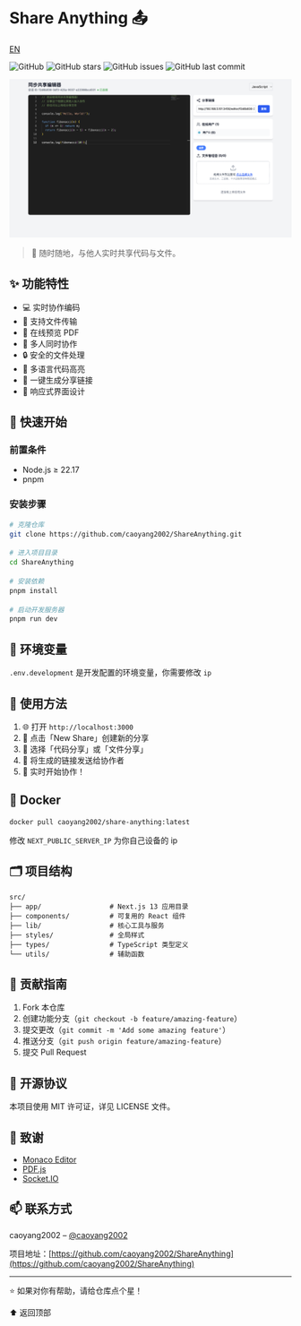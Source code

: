 # Share Anything 📤

[EN](../README.md)

![GitHub](https://img.shields.io/github/license/caoyang2002/ShareAnything)  ![GitHub stars](https://img.shields.io/github/stars/caoyang2002/ShareAnything)  ![GitHub issues](https://img.shields.io/github/issues/caoyang2002/ShareAnything)  ![GitHub last commit](https://img.shields.io/github/last-commit/caoyang2002/ShareAnything)  

![image](./image.png)

> 🚀 随时随地，与他人实时共享代码与文件。

## ✨ 功能特性

- 💻 实时协作编码  
- 📁 支持文件传输  
- 📄 在线预览 PDF  
- 👥 多人同时协作  
- 🔒 安全的文件处理  
- 🎨 多语言代码高亮  
- 🔗 一键生成分享链接  
- 📱 响应式界面设计  

## 🚀 快速开始

### 前置条件

- Node.js ≥ 22.17
- pnpm

### 安装步骤

```bash
# 克隆仓库
git clone https://github.com/caoyang2002/ShareAnything.git

# 进入项目目录
cd ShareAnything

# 安装依赖
pnpm install

# 启动开发服务器
pnpm run dev
```

## 🔧 环境变量

`.env.development` 是开发配置的环境变量，你需要修改 `ip`



## 📖 使用方法

1. 🌐 打开 `http://localhost:3000`  
2. 📝 点击「New Share」创建新的分享  
3. 💾 选择「代码分享」或「文件分享」  
4. 🔗 将生成的链接发送给协作者  
5. 👥 实时开始协作！

## 🐳 Docker

```bash
docker pull caoyang2002/share-anything:latest
```

修改 `NEXT_PUBLIC_SERVER_IP` 为你自己设备的 ip

## 🗂️ 项目结构

```
src/
├── app/                 # Next.js 13 应用目录
├── components/          # 可复用的 React 组件
├── lib/                 # 核心工具与服务
├── styles/              # 全局样式
├── types/               # TypeScript 类型定义
└── utils/               # 辅助函数
```

## 🤝 贡献指南

1. Fork 本仓库  
2. 创建功能分支（`git checkout -b feature/amazing-feature`）  
3. 提交更改（`git commit -m 'Add some amazing feature'`）  
4. 推送分支（`git push origin feature/amazing-feature`）  
5. 提交 Pull Request  

## 📜 开源协议

本项目使用 MIT 许可证，详见 LICENSE 文件。

## 👏 致谢

- [Monaco Editor](https://microsoft.github.io/monaco-editor/)  
- [PDF.js](https://mozilla.github.io/pdf.js/)  
- [Socket.IO](https://socket.io/)

## 📫 联系方式

caoyang2002 – [@caoyang2002](https://twitter.com/caoyang2002)  

项目地址：[https://github.com/caoyang2002/ShareAnything](https://github.com/caoyang2002/ShareAnything)

---

⭐️ 如果对你有帮助，请给仓库点个星！

⬆ 返回顶部